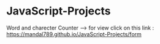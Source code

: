 # JavaScript-Projects
Word and charecter Counter --> for view click on this link : https://mandal789.github.io/JavaScript-Projects/form
